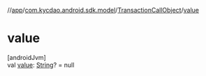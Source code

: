 //[app](../../../index.md)/[com.kycdao.android.sdk.model](../index.md)/[TransactionCallObject](index.md)/[value](value.md)

# value

[androidJvm]\
val [value](value.md): [String](https://kotlinlang.org/api/latest/jvm/stdlib/kotlin/-string/index.html)? = null
